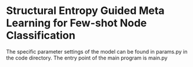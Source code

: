 # Structural Entropy Guided Meta Learning for Few-shot Node Classification


The specific parameter settings of the model can be found in params.py in the code directory. The entry point of the main program is main.py
